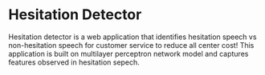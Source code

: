 # Hesitation Detector
Hesitation detector is a web application that identifies hesitation speech vs non-hesitation speech for customer service to reduce all center cost! This application is built on multilayer perceptron network model and captures features observed in hesitation sepech.


